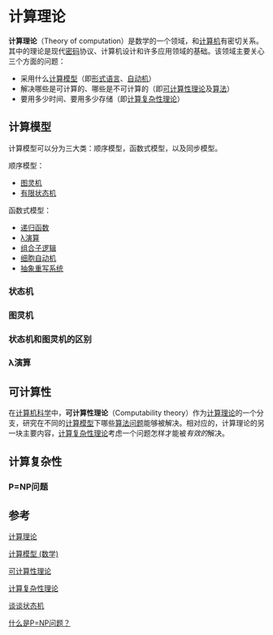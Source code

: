 # 计算理论

**计算理论**（Theory of computation）是数学的一个领域，和[计算机](https://zh.wikipedia.org/wiki/计算机)有密切关系。其中的理论是现代[密码](https://zh.wikipedia.org/wiki/密碼_(密碼學))协议、计算机设计和许多应用领域的基础。该领域主要关心三个方面的问题：

- 采用什么[计算模型](https://zh.wikipedia.org/wiki/计算模型)（即[形式语言](https://zh.wikipedia.org/wiki/形式语言)、[自动机](https://zh.wikipedia.org/wiki/自动机)）
- 解决哪些是可计算的、哪些是不可计算的（即[可计算性理论](https://zh.wikipedia.org/wiki/可计算性理论)及[算法](https://zh.wikipedia.org/wiki/演算法)）
- 要用多少时间、要用多少存储（即[计算复杂性理论](https://zh.wikipedia.org/wiki/計算複雜性理論)）

## 计算模型

计算模型可以分为三大类：顺序模型，函数式模型，以及同步模型。

顺序模型：

- [图灵机](https://zh.wikipedia.org/wiki/图灵机)
- [有限状态机](https://zh.wikipedia.org/wiki/有限状态机)

函数式模型：

- [递归函数](https://zh.wikipedia.org/wiki/递归函数)
- [λ演算](https://zh.wikipedia.org/wiki/Λ演算)
- [组合子逻辑](https://zh.wikipedia.org/wiki/组合子逻辑)
- [细胞自动机](https://zh.wikipedia.org/wiki/細胞自動機)
- [抽象重写系统](https://zh.wikipedia.org/w/index.php?title=抽象重写系统&action=edit&redlink=1)

### 状态机

### 图灵机

### 状态机和图灵机的区别

### λ演算

## 可计算性

在[计算机科学](https://zh.wikipedia.org/wiki/计算机科学)中，**可计算性理论**（Computability theory）作为[计算理论](https://zh.wikipedia.org/wiki/计算理论)的一个分支，研究在不同的[计算模型](https://zh.wikipedia.org/wiki/计算模型)下哪些[算法问题](https://zh.wikipedia.org/w/index.php?title=算法问题&action=edit&redlink=1)能够被解决。相对应的，计算理论的另一块主要内容，[计算复杂性理论](https://zh.wikipedia.org/wiki/计算复杂性理论)考虑一个问题怎样才能被*有效的*解决。

## 计算复杂性

### P=NP问题

## 参考

[计算理论](https://zh.wikipedia.org/wiki/%E8%AE%A1%E7%AE%97%E7%90%86%E8%AE%BA)

[计算模型 (数学)](https://zh.wikipedia.org/wiki/%E8%AE%A1%E7%AE%97%E6%A8%A1%E5%9E%8B_(%E6%95%B0%E5%AD%A6))

[可计算性理论](https://zh.wikipedia.org/wiki/%E5%8F%AF%E8%AE%A1%E7%AE%97%E6%80%A7%E7%90%86%E8%AE%BA)

[计算复杂性理论](https://zh.wikipedia.org/wiki/%E8%A8%88%E7%AE%97%E8%A4%87%E9%9B%9C%E6%80%A7%E7%90%86%E8%AB%96)

[谈谈状态机](https://zhuanlan.zhihu.com/p/28142401)

[什么是P=NP问题？](https://zhuanlan.zhihu.com/p/143003261)

